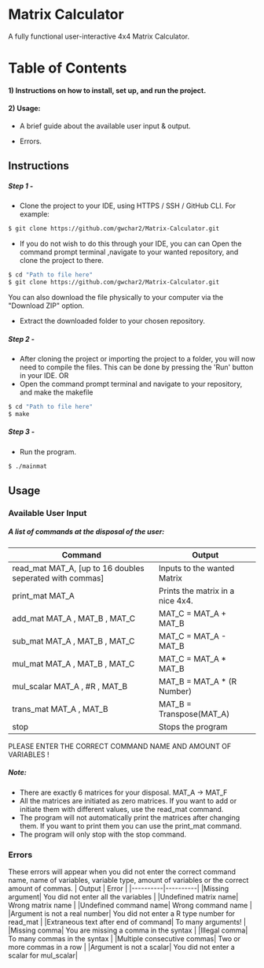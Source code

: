 # Matrix Calculator
 A fully functional user-interactive 4x4 Matrix Calculator.

# Table of Contents
#### 1) Instructions on how to install, set up, and run the project.

#### 2) Usage:
- A brief guide about the available user input & output.

- Errors.

## Instructions
##### Step 1 -

 - Clone the project to your IDE, using HTTPS / SSH / GitHub CLI.
   For example:
 ```bash
 $ git clone https://github.com/gwchar2/Matrix-Calculator.git
 ```
 - If you do not wish to do this through your IDE, you can can Open the command prompt terminal ,navigate to your wanted repository, and clone the project to there.
 ```bash   
 $ cd "Path to file here"
 $ git clone https://github.com/gwchar2/Matrix-Calculator.git
 ```  
    
   You can also download the file physically to your computer via the "Download ZIP" option.    
 - Extract the downloaded folder to your chosen repository.

##### Step 2 -

 - After cloning the project or importing the project to a folder, you will now need to compile the files.
   This can be done by pressing the 'Run' button in your IDE. 
    OR
 - Open the command prompt terminal and navigate to your repository, and make the makefile
 ```bash   
 $ cd "Path to file here"
 $ make
 ```   

##### Step 3 -

 - Run the program.
 ```bash   
 $ ./mainmat
 ```            

## Usage  
### Available User Input

##### A list of commands at the disposal of the user:

| Command | Output |
|----------|----------|
| read_mat MAT_A, [up to 16 doubles seperated with commas] | Inputs to the wanted Matrix |
| print_mat MAT_A              |  Prints the matrix in a nice 4x4. |
| add_mat MAT_A , MAT_B , MAT_C    |   MAT_C = MAT_A + MAT_B |
| sub_mat MAT_A , MAT_B , MAT_C    |   MAT_C = MAT_A - MAT_B |
| mul_mat MAT_A , MAT_B , MAT_C    |   MAT_C = MAT_A * MAT_B |
| mul_scalar MAT_A , #R , MAT_B    |   MAT_B = MAT_A * (R Number)    |
| trans_mat MAT_A , MAT_B       |   MAT_B = Transpose(MAT_A)|
| stop                         |   Stops the program |

PLEASE ENTER THE CORRECT COMMAND NAME AND AMOUNT OF VARIABLES ! 
##### Note:
- There are exactly 6 matrices for your disposal. MAT_A -> MAT_F
- All the matrices are initiated as zero matrices. If you want to add or initiate them with different values, use the read_mat command.
- The program will not automatically print the matrices after changing them. If you want to print them you can use the print_mat command.
- The program will only stop with the stop command.

### Errors
These errors will appear when you did not enter the correct command name, name of variables, variable type, amount of variables or the correct amount of commas.
| Output | Error |
|----------|----------|
|Missing argument| You did not enter all the variables |
|Undefined matrix name| Wrong matrix name |
|Undefined command name| Wrong command name |
|Argument is not a real number| You did not enter a R type number for read_mat |
|Extraneous text after end of command| To many arguments! |
|Missing comma| You are missing a comma in the syntax |
|Illegal comma| To many commas in the syntax |
|Multiple consecutive commas| Two or more commas in a row |
|Argument is not a scalar| You did not enter a scalar for mul_scalar|



